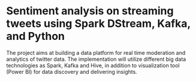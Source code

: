 # Sentiment analysis on streaming tweets using Spark DStream, Kafka, and Python
The project aims at building a data platform for real time moderation and analytics of twitter data. The implementation will utilize different big data technologies as Spark, Kafka and Hive, in addition to visualization tool (Power BI) for data discovery and delivering insights.
